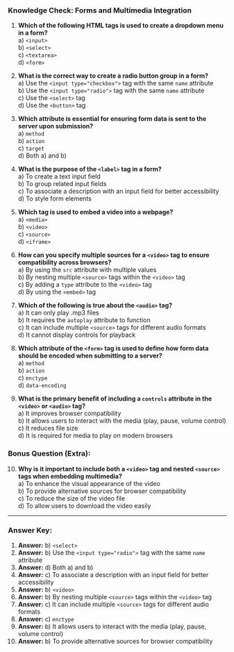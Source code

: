 ### **Knowledge Check: Forms and Multimedia Integration**

1. **Which of the following HTML tags is used to create a dropdown menu in a form?**  
   a) `<input>`  
   b) `<select>`  
   c) `<textarea>`  
   d) `<form>`  

2. **What is the correct way to create a radio button group in a form?**  
   a) Use the `<input type="checkbox">` tag with the same `name` attribute  
   b) Use the `<input type="radio">` tag with the same `name` attribute  
   c) Use the `<select>` tag  
   d) Use the `<button>` tag  

3. **Which attribute is essential for ensuring form data is sent to the server upon submission?**  
   a) `method`  
   b) `action`  
   c) `target`  
   d) Both a) and b)  

4. **What is the purpose of the `<label>` tag in a form?**  
   a) To create a text input field  
   b) To group related input fields  
   c) To associate a description with an input field for better accessibility  
   d) To style form elements  

5. **Which tag is used to embed a video into a webpage?**  
   a) `<media>`  
   b) `<video>`  
   c) `<source>`  
   d) `<iframe>`  

6. **How can you specify multiple sources for a `<video>` tag to ensure compatibility across browsers?**  
   a) By using the `src` attribute with multiple values  
   b) By nesting multiple `<source>` tags within the `<video>` tag  
   c) By adding a `type` attribute to the `<video>` tag  
   d) By using the `<embed>` tag  

7. **Which of the following is true about the `<audio>` tag?**  
   a) It can only play .mp3 files  
   b) It requires the `autoplay` attribute to function  
   c) It can include multiple `<source>` tags for different audio formats  
   d) It cannot display controls for playback  

8. **Which attribute of the `<form>` tag is used to define how form data should be encoded when submitting to a server?**  
   a) `method`  
   b) `action`  
   c) `enctype`  
   d) `data-encoding`  

9. **What is the primary benefit of including a `controls` attribute in the `<video>` or `<audio>` tag?**  
   a) It improves browser compatibility  
   b) It allows users to interact with the media (play, pause, volume control)  
   c) It reduces file size  
   d) It is required for media to play on modern browsers  

### **Bonus Question (Extra):**
10. **Why is it important to include both a `<video>` tag and nested `<source>` tags when embedding multimedia?**  
    a) To enhance the visual appearance of the video  
    b) To provide alternative sources for browser compatibility  
    c) To reduce the size of the video file  
    d) To allow users to download the video easily  

---

### **Answer Key:**

1. **Answer:** b) `<select>`  
2. **Answer:** b) Use the `<input type="radio">` tag with the same `name` attribute  
3. **Answer:** d) Both a) and b)  
4. **Answer:** c) To associate a description with an input field for better accessibility  
5. **Answer:** b) `<video>`  
6. **Answer:** b) By nesting multiple `<source>` tags within the `<video>` tag  
7. **Answer:** c) It can include multiple `<source>` tags for different audio formats  
8. **Answer:** c) `enctype`  
9. **Answer:** b) It allows users to interact with the media (play, pause, volume control)  
10. **Answer:** b) To provide alternative sources for browser compatibility


